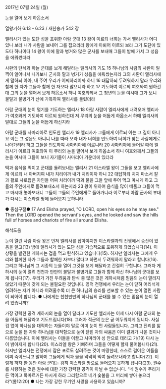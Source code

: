 2017년 07월 24일 (월)

눈을 열어 보게 하옵소서



열왕기하 6:13 - 6:23 / 새찬송가 542 장


엘리사가 있는 도단 성을 포위한 아람 군대
13 왕이 이르되 너희는 가서 엘리사가 어디 있나 보라 내가 사람을 보내어 그를 잡으리라 왕에게 아뢰어 이르되 보라 그가 도단에 있도다 하나이다 14 왕이 이에 말과 병거와 많은 군사를 보내매 그들이 밤에 가서 그 성읍을 에워쌌더라


사환의 탄식과 하늘 군대를 보게 해달라는 엘리사의 기도
15 하나님의 사람의 사환이 일찍이 일어나서 나가보니 군사와 말과 병거가 성읍을 에워쌌는지라 그의 사환이 엘리사에게 말하되 아아, 내 주여 우리가 어찌하리이까 하니 16 
대답하되 두려워하지 말라 우리와 함께 한 자가 그들과 함께 한 자보다 많으니라 하고 17 기도하여 이르되 여호와여 원하건대 그의 눈을 열어서 보게 하옵소서 하니 여호와께서 그 청년의 눈을 여시매 그가 보니 불말과 불병거가 산에 가득하여 엘리사를 둘렀더라

아람 군대의 눈이 멀기를 기도하는 엘리사
18 아람 사람이 엘리사에게 내려오매 엘리사가 여호와께 기도하여 이르되 원하건대 저 무리의 눈을 어둡게 하옵소서 하매 엘리사의 말대로 그들의 눈을 어둡게 하신지라


아람 군대를 사마리아로 인도한 엘리사
19 엘리사가 그들에게 이르되 이는 그 길이 아니요 이는 그 성읍도 아니니 나를 따라 오라 내가 너희를 인도하여 너희가 찾는 사람에게로 나아가리라 하고 그들을 인도하여 사마리아에 이르니라 20 사마리아에 들어갈 때에 엘리사가 이르되 여호와여 이 무리의 눈을 열어서 보게 하옵소서 하니 여호와께서 그들의 눈을 여시매 그들이 보니 자기들이 사마리아 가운데에 있더라


떡과 음식을 먹이고 군대를 돌려보내는 엘리사
21 이스라엘 왕이 그들을 보고 엘리사에게 이르되 내 아버지여 내가 치리이까 내가 치리이까 하니 22 대답하되 치지 마소서 칼과 활로 사로잡은 자인들 어찌 치리이까 떡과 물을 그들 앞에 두어 먹고 마시게 하고 그들의 주인에게로 돌려보내소서 하는지라 23 왕이 위하여 음식을 많이 베풀고 그들이 먹고 마시매 놓아보내니 그들이 그들의 주인에게로 돌아가니라 이로부터 아람 군사의 부대가 다시는 이스라엘 땅에 들어오지 못하니라

● 중심구절● 17 And Elisha prayed, "O LORD, open his eyes so he may see." Then the LORD opened the servant's eyes, and he looked and saw the hills full of horses and chariots of fire all around Elisha.

해석도움





눈이 열린 사람
아람 왕은 먼저 엘리사를 잡아야지만 이스라엘과의 전쟁에서 승산이 있음을 알고(13) 밤에 엘리사가 있는 도단 성을 기습적으로 포위하게 되었습니다(14). 이 상황을 발견한 게하시는 겁을 먹고 탄식하고 있습니다(15). 하지만 엘리사는 그에게 우리와 함께한 자가 그들과  함께한 자보다  많다고 하면서  두려워하지 말라고 합니다(16). 그리고 하나님께 그 시종의 눈을 열어 그것을 보게 해달라고 간절히 구합니다. 그러자 게하시의 눈이 열려 천천과 만만의 불말과 불병거로 그들과 함께 하신 하나님의 군대를 보게 됩니다(17). 우리가 가진 두려움과 탄식 중 많은 것은 게하시처럼 믿음의 눈이 열리지 않았기 때문에 갖게 되는 불필요한 것입니다. 영적 전쟁에서 우리는 눈이 닫혀 어리석게 염려하는 자가 아니라 어려울수록 더 큰 하나님의 승리를 선포할 수 있는 눈이 열린 사람이 되어야 합니다.
● 나에게는 천천만만의 하나님의 군대를 볼 수 있는 믿음의 눈이 열려 있습니까?


가장 강력한 공격
게하시의 눈을 열어 달라고 기도한 엘리사는 이제 다시 아람 군대의 눈을 어둡게 해달라고 기도드립니다(18). 그러자 적군의 눈은 곧 어두워지게 됩니다. 사실 겁 없이 하나님을 대적하는 자들이야 말로 이미 눈이 먼 사람들입니다. 그리고 진리를 앎으로 눈을 뜬 자와 하나님을 대적함으로 눈이 닫힌 자의 싸움은 이미 결과가 나온 것이나 다름없습니다. 이에 엘리사는 이들을 이끌고 사마리아 성 안으로 데리고 가(19) 다시 눈이 밝아지게 합니다(20). 이스라엘 왕은 기뻐하며 그들을 어떻게 할지 물어봅니다(21). 하지만 엘리사는 전쟁에서 잡은 포로도 살려주는 것이 마땅한데, 스스로 걸어온 이들을 어찌 죽이느냐고 말하며 그들에게 떡과 물을 넉넉히 먹여 돌려보내라고 합니다(22). 이렇게 하자 한 동안 아람 군대는 감히 이스라엘 땅으로 들어오지 못하게 됩니다(23). 원수를 사랑하는 것은 원수에 대한 가장 강력한 공격이 아닐 수 없습니다. “네 원수가 주리거든 먹이고 목마르거든 마시게 하라 그리함으로 네가 숯불을 그 머리에 쌓아 놓으리라”(롬12:20)
● 나는 가장 강한 무기인 사랑을 사용하고 있습니까?